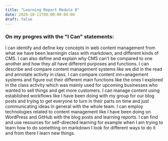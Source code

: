 ```yaml
---
title: "Learning Report Module 8"
date: 2020-10-11T00:00:00-04:00
draft: false
---
```

### On my progres with the "I Can" statements:

I can identify and define key concepts in web content management from what we have been learningin class with markdown, and different kinds of CMS. I can also define and explain why CMS can't be compared to one another and how they all have different purposes and functions. I can describe and compare content management systems like we did in the read and annotate activity in class. I can compare content mn=anagement systems and figure out their different main functions like the ones I explored in the class activity which was mainly used for upcoming businesses who wanted to sell things and get more customers. I can manage content using established workflows like I have been doing with my group for our blog posts and trying to get everyone to turn in their parts on time and just communicating ideas in general with the whole team. I can employ technologies related to content management like I have been doing on WordPress and GitHub with the blog posts and learning reports. I can find and use resources for self-directed learning for example when I am trying to learn how to do something on markdown I look for different ways to do it and from there I learn new things.
